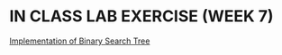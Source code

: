 # IN CLASS LAB EXERCISE (WEEK 7)


[Implementation of Binary Search Tree](https://github.com/kumudh-ranasinghe/DSA-LABS-WEEK6/blob/fdd48ed5cd5320e0337af6dcebfc6163f1453ad0/StackArray.cpp)
